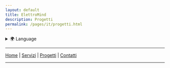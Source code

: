 ```yaml
---
layout: default
title: ElettroMind
description: Progetti
permalink: /pages/it/progetti.html
---
```


<details>
  <summary>🌍 Language</summary>
  <ul>
    <li><a href="/pages/it/progetti.html">🇮🇹 Italiano</a></li>
    <li><a href="/pages/en/projects.html">🇬🇧 English</a></li>
  </ul>
</details>

***

[Home](/index.html) | [Servizi](/pages/it/servizi.html) | [Progetti](/pages/it/progetti.html) | [Contatti](/pages/it/contatti.html)

***
